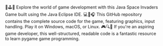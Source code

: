 🚀🕹️🐍 Explore the world of game development with this Java Space Invaders Game built using the Java Eclipse IDE. 
💻🎨🎧 This GitHub repository contains the complete source code for the game, featuring graphics, input handling. 
Play it on Windows, macOS, or Linux. 🎮🔍📖 If you're an aspiring game developer, this well-structured, readable 
code is a fantastic resource to learn pygame game programming.
